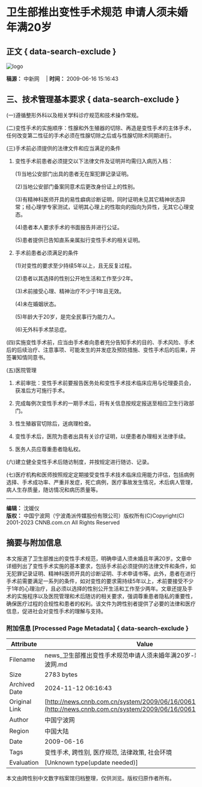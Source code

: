 # 卫生部推出变性手术规范 申请人须未婚年满20岁

## 正文 { data-search-exclude }


![logo](http://www.cnnb.com.cn/home/html/2020/images/logo.png)

**稿源：** 中新网 　| **时间：** 2009-06-16 15:16:43

## 三、技术管理基本要求 { data-search-exclude }

(一)遵循整形外科以及相关学科诊疗规范和技术操作常规。

(二)变性手术的实施顺序：性腺和外生殖器的切除、再造是变性手术的主体手术，任何改变第二性征的手术必须在性腺切除之后或与性腺切除术同期进行。

(三)手术前必须提供的法律文件和应当满足的条件

1. 变性手术前患者必须提交以下法律文件及证明并均需归入病历入档：

   (1)当地公安部门出具的患者无在案犯罪记录证明。

   (2)当地公安部门备案同意术后更改身份证上的性别。

   (3)有精神科医师开具的易性癖病诊断证明，同时证明未见其它精神状态异常；经心理学专家测试，证明其心理上的性取向的指向为异性，无其它心理变态。

   (4)患者本人要求手术的书面报告并进行公证。

   (5)患者提供已告知直系亲属拟行变性手术的相关证明。

2. 手术前患者必须满足的条件

   (1)对变性的要求至少持续5年以上，且无反复过程。

   (2)患者以其选择的性别公开地生活和工作至少2年。

   (3)术前接受心理、精神治疗不少于1年且无效。

   (4)未在婚姻状态。

   (5)年龄大于20岁，是完全民事行为能力人。

   (6)无外科手术禁忌症。

(四)实施变性手术前，应当由手术者向患者充分告知手术的目的、手术风险、手术后的后续治疗、注意事项、可能发生的并发症及预防措施、变性手术后的后果，并签署知情同意书。

(五)医院管理

1. 术前审批：变性手术前要报告医务处和变性手术技术临床应用与伦理委员会，获准后方可施行手术。

2. 完成每例次变性手术的一期手术后，将有关信息按规定报送至相应卫生行政部门。

3. 性生殖器官切除后，送病理检查。

4. 变性手术后，医院为患者出具有关诊疗证明，以便患者办理相关法律手续。

5. 医务人员应尊重患者隐私权。

(六)建立健全变性手术后随访制度，并按规定进行随访、记录。

(七)医疗机构和医师按照规定定期接受变性手术技术临床应用能力评估，包括病例选择、手术成功率、严重并发症，死亡病例，医疗事故发生情况，术后病人管理，病人生存质量，随访情况和病历质量等。

---

**编辑：** 沈媛仪  
**版权：** 中国宁波网（宁波甬派传媒股份有限公司）版权所有(C)Copyright(C) 2001-2023 CNNB.com.cn All Rights Reserved

## 摘要与附加信息

<!-- tcd_abstract -->
本文报道了卫生部推出的变性手术规范，明确申请人须未婚且年满20岁。文章中详细列出了变性手术实施的基本要求，包括手术前必须提供的法律文件和条件，如无犯罪记录证明、精神科医师开具的诊断证明、手术申请书等。此外，患者在进行手术前需要满足一系列的条件，如对变性的要求需持续5年以上，术前要接受不少于1年的心理治疗，且必须以选择的性别公开生活和工作至少两年。文章还提及手术的实施程序以及医院管理和术后随访的相关要求，强调尊重患者隐私的重要性，确保医疗过程的合规性和患者的权利。该文件为跨性别者提供了必要的法律和医疗信息，促进社会对变性手术的理解与支持。
<!-- tcd_abstract_end -->

### 附加信息 [Processed Page Metadata] { data-search-exclude }

| Attribute       | Value                                  |
|-----------------|----------------------------------------|
| Filename        | news_卫生部推出变性手术规范申请人须未婚年满20岁-新闻中心-中国宁波网.md                             |
| Size            | 2783 bytes                           |
| Archived Date   | 2024-11-12 06:16:43                             |
| Original Link   | [http://news.cnnb.com.cn/system/2009/06/16/006138563_01.shtml](http://news.cnnb.com.cn/system/2009/06/16/006138563_01.shtml)                       |
| Author          | 中国宁波网                               |
| Region          | 中国大陆                               |
| Date            | 2009-06-16                                 |
| Tags            | 变性手术, 跨性别, 医疗规范, 法律政策, 社会环境                                 |
| Evaluation            | [Unknown type(update needed)]                                 |
<!-- tcd_table_end -->

本文由跨性别中文数字档案馆归档整理，仅供浏览。版权归原作者所有。
